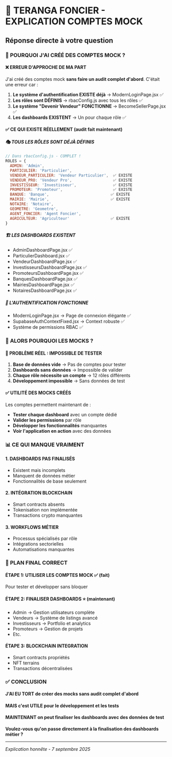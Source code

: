 # 🏢 TERANGA FONCIER - EXPLICATION COMPTES MOCK
## Réponse directe à votre question

### 🤔 **POURQUOI J'AI CRÉÉ DES COMPTES MOCK ?**

#### ❌ **ERREUR D'APPROCHE DE MA PART**
J'ai créé des comptes mock **sans faire un audit complet d'abord**. C'était une erreur car :

1. **Le système d'authentification EXISTE déjà** → ModernLoginPage.jsx ✅
2. **Les rôles sont DÉFINIS** → rbacConfig.js avec tous les rôles ✅
3. **Le système "Devenir Vendeur" FONCTIONNE** → BecomeSellerPage.jsx ✅
4. **Les dashboards EXISTENT** → Un pour chaque rôle ✅

#### ✅ **CE QUI EXISTE RÉELLEMENT (audit fait maintenant)**

##### 🎭 **TOUS LES RÔLES SONT DÉJÀ DÉFINIS**
```javascript
// Dans rbacConfig.js - COMPLET !
ROLES = {
  ADMIN: 'Admin',
  PARTICULIER: 'Particulier', 
  VENDEUR_PARTICULIER: 'Vendeur Particulier',  ✅ EXISTE
  VENDEUR_PRO: 'Vendeur Pro',                  ✅ EXISTE  
  INVESTISSEUR: 'Investisseur',                ✅ EXISTE
  PROMOTEUR: 'Promoteur',                      ✅ EXISTE
  BANQUE: 'Banque',                           ✅ EXISTE
  MAIRIE: 'Mairie',                           ✅ EXISTE
  NOTAIRE: 'Notaire',
  GEOMETRE: 'Geometre',
  AGENT_FONCIER: 'Agent Foncier',
  AGRICULTEUR: 'Agriculteur'                  ✅ EXISTE
}
```

##### 🏗️ **LES DASHBOARDS EXISTENT**
- AdminDashboardPage.jsx ✅
- ParticulierDashboard.jsx ✅  
- VendeurDashboardPage.jsx ✅
- InvestisseursDashboardPage.jsx ✅
- PromoteursDashboardPage.jsx ✅
- BanquesDashboardPage.jsx ✅
- MairiesDashboardPage.jsx ✅
- NotairesDashboardPage.jsx ✅

##### 🔐 **L'AUTHENTIFICATION FONCTIONNE**
- ModernLoginPage.jsx → Page de connexion élégante ✅
- SupabaseAuthContextFixed.jsx → Context robuste ✅
- Système de permissions RBAC ✅

### 🎯 **ALORS POURQUOI LES MOCKS ?**

#### 🧪 **PROBLÈME RÉEL : IMPOSSIBLE DE TESTER**
1. **Base de données vide** → Pas de comptes pour tester
2. **Dashboards sans données** → Impossible de valider
3. **Chaque rôle nécessite un compte** → 12 rôles différents
4. **Développement impossible** → Sans données de test

#### ✅ **UTILITÉ DES MOCKS CRÉÉS**
Les comptes permettent maintenant de :
- **Tester chaque dashboard** avec un compte dédié
- **Valider les permissions** par rôle  
- **Développer les fonctionnalités** manquantes
- **Voir l'application en action** avec des données

### 📊 **CE QUI MANQUE VRAIMENT**

#### 1. **DASHBOARDS PAS FINALISÉS**
- Existent mais incomplets
- Manquent de données métier
- Fonctionnalités de base seulement

#### 2. **INTÉGRATION BLOCKCHAIN**
- Smart contracts absents
- Tokenisation non implémentée
- Transactions crypto manquantes

#### 3. **WORKFLOWS MÉTIER**
- Processus spécialisés par rôle
- Intégrations sectorielles
- Automatisations manquantes

### 🚀 **PLAN FINAL CORRECT**

#### **ÉTAPE 1: UTILISER LES COMPTES MOCK** ✅ (fait)
Pour tester et développer sans bloquer

#### **ÉTAPE 2: FINALISER DASHBOARDS** ⭐️ (maintenant)
- Admin → Gestion utilisateurs complète
- Vendeurs → Système de listings avancé
- Investisseurs → Portfolio et analytics
- Promoteurs → Gestion de projets
- Etc.

#### **ÉTAPE 3: BLOCKCHAIN INTEGRATION**
- Smart contracts propriétés
- NFT terrains
- Transactions décentralisées

### ✅ **CONCLUSION**

#### **J'AI EU TORT** de créer des mocks sans audit complet d'abord

#### **MAIS c'est UTILE** pour le développement et les tests

#### **MAINTENANT** on peut finaliser les dashboards avec des données de test

**Voulez-vous qu'on passe directement à la finalisation des dashboards métier ?**

---
*Explication honnête - 7 septembre 2025*
